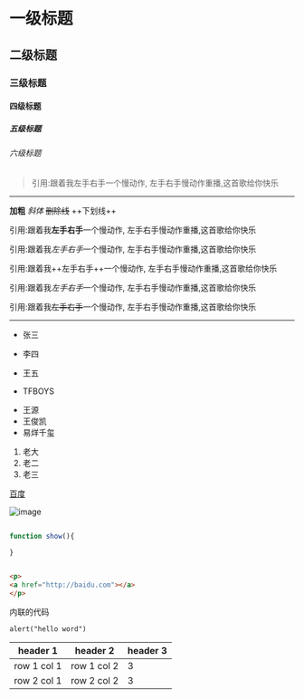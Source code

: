 # 一级标题

## 二级标题

### 三级标题

#### 四级标题

##### 五级标题

###### 六级标题

>引用:跟着我左手右手一个慢动作,
左手右手慢动作重播,这首歌给你快乐

---

**加粗**
*斜体*
~~删除线~~
++下划线++

引用:跟着我**左手右手**一个慢动作,
左手右手慢动作重播,这首歌给你快乐

引用:跟着我*左手右手*一个慢动作,
左手右手慢动作重播,这首歌给你快乐

引用:跟着我++左手右手++一个慢动作,
左手右手慢动作重播,这首歌给你快乐

引用:跟着我*左手右手*一个慢动作,
左手右手慢动作重播,这首歌给你快乐

引用:跟着我~~左手右手~~一个慢动作,
左手右手慢动作重播,这首歌给你快乐

---

+ 张三
+ 李四
+ 王五

+ TFBOYS
 - 王源
 - 王俊凯
 - 易烊千玺
 
1. 老大
2. 老二
3. 老三

[百度](http://baidu.com)

![image](https://www.baidu.com/img/bd_logo1.png)

```js

function show(){

}
```
```html

<p>
<a href="http://baidu.com"></a>
</p>

```

内联的代码

`alert("hello word")`

 
 header 1 | header 2 | header 3
 --- | --- | --- |
 row 1 col 1 | row 1 col 2 | 3
 row 2 col 1 | row 2 col 2 | 3



